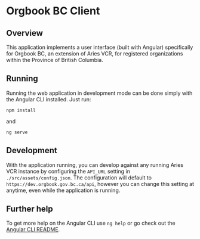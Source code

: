 # Orgbook BC Client

## Overview

This application implements a user interface (built with Angular) specifically for Orgbook BC, an extension of Aries VCR, for registered organizations within the Province of British Columbia.

## Running 

Running the web application in development mode can be done simply with the Angular CLI installed. Just run:

``` 
npm install
``` 

and

``` 
ng serve
```

## Development

With the application running, you can develop against any running Aries VCR instance by configuring the `API_URL` setting in `./src/assets/config.json`. The configuration will default to `https://dev.orgbook.gov.bc.ca/api`, however you can change this setting at anytime, even while the application is running.

## Further help

To get more help on the Angular CLI use `ng help` or go check out the [Angular CLI README](https://github.com/angular/angular-cli/blob/master/README.md).